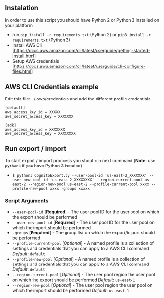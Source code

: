 ## Instalation

In order to use this script you should have Python 2 or Python 3 installed on your platform

- run `pip install -r requirements.txt` (Python 2) or `pip3 install -r requirements.txt` (Python 3)
- Install AWS Cli [https://docs.aws.amazon.com/cli/latest/userguide/getting-started-install.html]
- Setup AWS credentials [https://docs.aws.amazon.com/cli/latest/userguide/cli-configure-files.html]

## AWS CLI Credentials example

Edit this file: ~/.aws/credentials and add the different profile credentials

```
[default]
aws_access_key_id = XXXXX
aws_secret_access_key = XXXXXXX

[adk]
aws_access_key_id = XXXXXXX
aws_secret_access_key = XXXXXXXX
```

## Run export / import

To start export / import proccess you shout run next command (**Note**: use `python3` if you have Python 3 instaled)

- `$ python3 CognitoExport.py --user-pool-id 'us-east-2_XXXXXXX' --user-new-pool-id 'us-east-2_XXXXXXXX' --region-current-pool us-east-2 --region-new-pool us-east-2 --profile-current-pool xxxx --profile-new-pool xxxx -groups xxxxx`

### Script Arguments

- `--user-pool-id` [__Required__] - The user pool ID for the user pool on which the export should be performed
- `--user-new-pool-id` [__Required__] - The user pool ID for the user pool on which the import should be performed
- `-groups` [__Required__] - The group list on which the export/import should be performed
- `--profile-current-pool` [_Optional_] - A named profile is a collection of settings and credentials that you can apply to a AWS CLI command _Default_: `default`
- `--profile-new-pool` [_Optional_] - A named profile is a collection of settings and credentials that you can apply to a AWS CLI command _Default_: `default`
- `--region-current-pool` [_Optional_] - The user pool region the user pool on which the export should be performed _Default_: `us-east-1`
- `--region-new-pool` [_Optional_] - The user pool region the user pool on which the import should be performed _Default_: `us-east-1`
